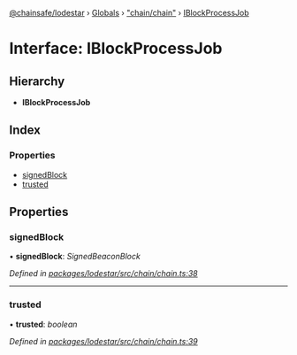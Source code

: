 [@chainsafe/lodestar](../README.md) › [Globals](../globals.md) › ["chain/chain"](../modules/_chain_chain_.md) › [IBlockProcessJob](_chain_chain_.iblockprocessjob.md)

# Interface: IBlockProcessJob

## Hierarchy

* **IBlockProcessJob**

## Index

### Properties

* [signedBlock](_chain_chain_.iblockprocessjob.md#signedblock)
* [trusted](_chain_chain_.iblockprocessjob.md#trusted)

## Properties

###  signedBlock

• **signedBlock**: *SignedBeaconBlock*

*Defined in [packages/lodestar/src/chain/chain.ts:38](https://github.com/ChainSafe/lodestar/blob/393d800/packages/lodestar/src/chain/chain.ts#L38)*

___

###  trusted

• **trusted**: *boolean*

*Defined in [packages/lodestar/src/chain/chain.ts:39](https://github.com/ChainSafe/lodestar/blob/393d800/packages/lodestar/src/chain/chain.ts#L39)*
